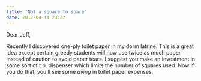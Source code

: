 ```yaml
---
title: "Not a square to spare"
date: 2012-04-11 23:22
---
```

Dear Jeff,

Recently I discovered one-ply toilet paper in my dorm latrine. This is a great idea except certain greedy students will now use twice as much paper instead of caution to avoid paper tears. I suggest you make an investment in some sort of t.p. dispenser which limits the number of squares used. Now if you do that, you’ll see some $aving$ in toilet paper expenses.
